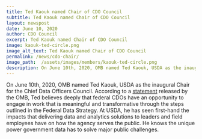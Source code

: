 ```yaml
---
title: Ted Kaouk named Chair of CDO Council
subtitle: Ted Kaouk named Chair of CDO Council
layout: newspost
date: June 10, 2020
author: CDO Council
excerpt: Ted Kaouk named Chair of CDO Council
image: kaouk-ted-circle.png
image_alt_text: Ted Kaouk named Chair of CDO Council
permalink: /news/cdo-chair/
image_path:  /assets/images/members/kaouk-ted-circle.png
description: On June 10th, 2020, OMB named Ted Kaouk, USDA as the inaugural Chair for the Chief Data Officers Council. According to a statement released by the OMB, Ted believes deeply that federal CDOs have an opportunity to engage in work that is meaningful and transformative through the steps outlined in the Federal Data Strategy. 
---
```


On June 10th, 2020, OMB named Ted Kaouk, USDA as the inaugural Chair for the Chief Data Officers Council. According to a <a href="https://strategy.data.gov/news/2020/06/10/new-federal-cdo-council-chair/">statement</a> released by the OMB, Ted believes deeply that federal CDOs have an opportunity to engage in work that is meaningful and transformative through the steps outlined in the Federal Data Strategy. At USDA, he has seen first-hand the impacts that delivering data and analytics solutions to leaders and field employees have on how the agency serves the public. He knows the unique power government data has to solve major public challenges.

